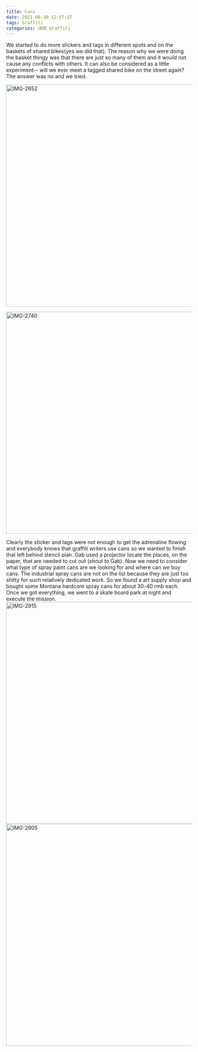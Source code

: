 ```yaml
---
title: Cans
date: 2021-06-30 12:57:37
tags: Graffiti
categories: 涂鸦 Graffiti
---
```

We started to do more stickers and tags in different spots and on the baskets of shared bikes(yes we did that). The reason why we were doing the basket thingy was that there are just so many of them and it would not cause any conflicts with others. It can also be considered as a little experiment-- will we ever meet a tagged shared bike on the street again? The answer was no and we tried.

<a href="https://ibb.co/zF0df89"><img src="https://i.ibb.co/jz1t4V0/IMG-2652.jpg" alt="IMG-2652" border="0" width="600"></a>
<!-- more -->
<a href="https://ibb.co/gScBkC4"><img src="https://i.ibb.co/X7GvcTY/IMG-2740.jpg" alt="IMG-2740" border="0" width="600"></a> 

Clearly the sticker and tags were not enough to get the adrenaline flowing and everybody knows that graffiti writers use cans so we wanted to finish that left behind stencil plan. Gab used a projector locate the places, on the paper, that are needed to cut out (shout to Gab).
Now we need to consider what type of spray paint cans are we looking for and where can we buy cans. The industrial spray cans are not on the list because they are just too shitty for such relatively dedicated work. So we found a art supply shop and bought some Montana hardcore spray cans for about 30-40 rmb each. Once we got everything, we went to a skate board park at night and execute the mission.
<a href="https://ibb.co/TttpwYt"><img src="https://i.ibb.co/jDDB8bD/IMG-2915.jpg" alt="IMG-2915" border="0" width="600"></a>
<a href="https://ibb.co/JQptgkh"><img src="https://i.ibb.co/fvNFL0c/IMG-2905.jpg" alt="IMG-2905" border="0" width="600"></a>
